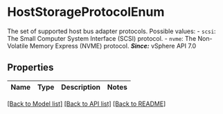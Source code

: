 # HostStorageProtocolEnum

The set of supported host bus adapter protocols.  Possible values: - `scsi`: The Small Computer System Interface (SCSI) protocol. - `nvme`: The Non-Volatile Memory Express (NVME) protocol.    ***Since:*** vSphere API 7.0 

## Properties
Name | Type | Description | Notes
------------ | ------------- | ------------- | -------------

[[Back to Model list]](../README.md#documentation-for-models) [[Back to API list]](../README.md#documentation-for-api-endpoints) [[Back to README]](../README.md)


